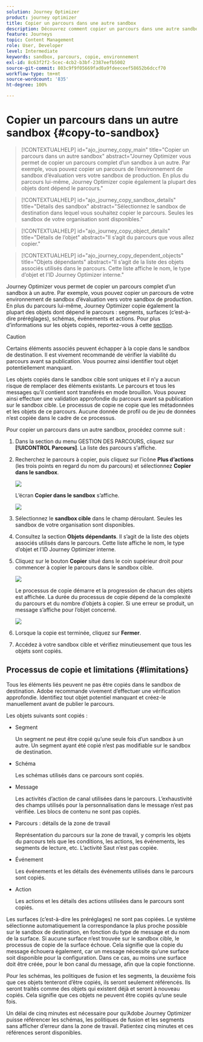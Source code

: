 ```yaml
---
solution: Journey Optimizer
product: journey optimizer
title: Copier un parcours dans une autre sandbox
description: Découvrez comment copier un parcours dans une autre sandbox
feature: Journeys
topic: Content Management
role: User, Developer
level: Intermediate
keywords: sandbox, parcours, copie, environnement
exl-id: 8c63f2f2-5cec-4cb2-b3bf-2387eefb5002
source-git-commit: 803c9f9f05669fad0a9fdeeceef58652b6dccf70
workflow-type: tm+mt
source-wordcount: '835'
ht-degree: 100%

---
```


# Copier un parcours dans un autre sandbox {#copy-to-sandbox}

>[!CONTEXTUALHELP]
>id="ajo_journey_copy_main"
>title="Copier un parcours dans un autre sandbox"
>abstract="Journey Optimizer vous permet de copier un parcours complet d’un sandbox à un autre. Par exemple, vous pouvez copier un parcours de l’environnement de sandbox d’évaluation vers votre sandbox de production. En plus du parcours lui-même, Journey Optimizer copie également la plupart des objets dont dépend le parcours."

>[!CONTEXTUALHELP]
>id="ajo_journey_copy_sandbox_details"
>title="Détails des sandbox"
>abstract="Sélectionnez le sandbox de destination dans lequel vous souhaitez copier le parcours. Seules les sandbox de votre organisation sont disponibles."

>[!CONTEXTUALHELP]
>id="ajo_journey_copy_object_details"
>title="Détails de l’objet"
>abstract="Il s’agit du parcours que vous allez copier."

>[!CONTEXTUALHELP]
>id="ajo_journey_copy_dependent_objects"
>title="Objets dépendants"
>abstract="Il s’agit de la liste des objets associés utilisés dans le parcours. Cette liste affiche le nom, le type d’objet et l’ID Journey Optimizer interne."

Journey Optimizer vous permet de copier un parcours complet d’un sandbox à un autre. Par exemple, vous pouvez copier un parcours de votre environnement de sandbox d’évaluation vers votre sandbox de production. En plus du parcours lui-même, Journey Optimizer copie également la plupart des objets dont dépend le parcours : segments, surfaces (c’est-à-dire préréglages), schémas, événements et actions. Pour plus d’informations sur les objets copiés, reportez-vous à cette [section](#limitations).

>[!CAUTION]
>
>Certains éléments associés peuvent échapper à la copie dans le sandbox de destination. Il est vivement recommandé de vérifier la viabilité du parcours avant sa publication. Vous pourrez ainsi identifier tout objet potentiellement manquant.

Les objets copiés dans le sandbox cible sont uniques et il n’y a aucun risque de remplacer des éléments existants. Le parcours et tous les messages qu’il contient sont transférés en mode brouillon. Vous pouvez ainsi effectuer une validation approfondie du parcours avant sa publication sur le sandbox cible. Le processus de copie ne copie que les métadonnées et les objets de ce parcours. Aucune donnée de profil ou de jeu de données n’est copiée dans le cadre de ce processus.

Pour copier un parcours dans un autre sandbox, procédez comme suit :

1. Dans la section du menu GESTION DES PARCOURS, cliquez sur **[!UICONTROL Parcours]**. La liste des parcours s&#39;affiche.

2. Recherchez le parcours à copier, puis cliquez sur l’icône **Plus d’actions** (les trois points en regard du nom du parcours) et sélectionnez **Copier dans le sandbox**.

   ![](assets/copy-sandbox1.png)

   L’écran **Copier dans le sandbox** s’affiche.

   ![](assets/copy-sandbox2.png)

3. Sélectionnez le **sandbox cible** dans le champ déroulant. Seules les sandbox de votre organisation sont disponibles.

4. Consultez la section **Objets dépendants**. Il s’agit de la liste des objets associés utilisés dans le parcours. Cette liste affiche le nom, le type d’objet et l’ID Journey Optimizer interne.

5. Cliquez sur le bouton **Copier** situé dans le coin supérieur droit pour commencer à copier le parcours dans le sandbox cible.

   ![](assets/copy-sandbox3.png)

   Le processus de copie démarre et la progression de chacun des objets est affichée. La durée du processus de copie dépend de la complexité du parcours et du nombre d’objets à copier. Si une erreur se produit, un message s’affiche pour l’objet concerné.

   ![](assets/copy-sandbox4.png)

6. Lorsque la copie est terminée, cliquez sur **Fermer**.

7. Accédez à votre sandbox cible et vérifiez minutieusement que tous les objets sont copiés.

## Processus de copie et limitations {#limitations}

Tous les éléments liés peuvent ne pas être copiés dans le sandbox de destination. Adobe recommande vivement d’effectuer une vérification approfondie. Identifiez tout objet potentiel manquant et créez-le manuellement avant de publier le parcours.

Les objets suivants sont copiés :

* Segment

  Un segment ne peut être copié qu’une seule fois d’un sandbox à un autre. Un segment ayant été copié n’est pas modifiable sur le sandbox de destination.

* Schéma

  Les schémas utilisés dans ce parcours sont copiés.

* Message

  Les activités d’action de canal utilisées dans le parcours. L’exhaustivité des champs utilisés pour la personnalisation dans le message n’est pas vérifiée. Les blocs de contenu ne sont pas copiés.

* Parcours : détails de la zone de travail

  Représentation du parcours sur la zone de travail, y compris les objets du parcours tels que les conditions, les actions, les événements, les segments de lecture, etc. L’activité Saut n’est pas copiée.

* Événement

  Les événements et les détails des événements utilisés dans le parcours sont copiés.

* Action

  Les actions et les détails des actions utilisées dans le parcours sont copiés.

Les surfaces (c’est-à-dire les préréglages) ne sont pas copiées. Le système sélectionne automatiquement la correspondance la plus proche possible sur le sandbox de destination, en fonction du type de message et du nom de la surface. Si aucune surface n’est trouvée sur le sandbox cible, le processus de copie de la surface échoue. Cela signifie que la copie du message échouera également, car un message nécessite qu’une surface soit disponible pour la configuration. Dans ce cas, au moins une surface doit être créée, pour le bon canal du message, afin que la copie fonctionne.

Pour les schémas, les politiques de fusion et les segments, la deuxième fois que ces objets tenteront d’être copiés, ils seront seulement référencés. Ils seront traités comme des objets qui existent déjà et seront à nouveau copiés. Cela signifie que ces objets ne peuvent être copiés qu’une seule fois.

Un délai de cinq minutes est nécessaire pour qu’Adobe Journey Optimizer puisse référencer les schémas, les politiques de fusion et les segments sans afficher d’erreur dans la zone de travail. Patientez cinq minutes et ces références seront disponibles.

